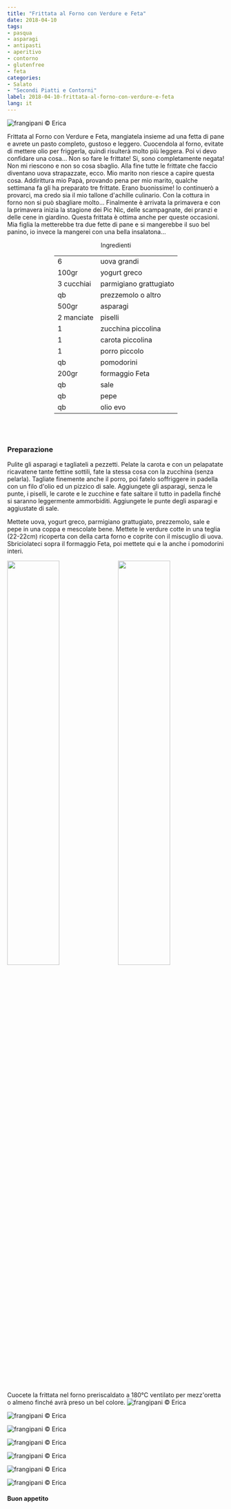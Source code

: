 ```yaml
---
title: "Frittata al Forno con Verdure e Feta"
date: 2018-04-10
tags:
- pasqua
- asparagi
- antipasti
- aperitivo
- contorno
- glutenfree
- feta
categories:
- Salato
- "Secondi Piatti e Contorni"
label: 2018-04-10-frittata-al-forno-con-verdure-e-feta
lang: it
---
```

![](header.jpg "frangipani © Erica")

Frittata al Forno con Verdure e Feta, mangiatela insieme ad una fetta di pane e avrete un pasto completo, gustoso e leggero. Cuocendola al forno, evitate di mettere olio per friggerla, quindi risulterà molto più leggera. Poi vi devo confidare una cosa... Non so fare le frittate! Si, sono completamente negata! Non mi riescono e non so cosa sbaglio. Alla fine tutte le frittate che faccio diventano uova strapazzate, ecco. Mio marito non riesce a capire questa cosa. Addirittura mio Papà, provando pena per mio marito, qualche settimana fa gli ha preparato tre frittate. Erano buonissime! Io continuerò a provarci, ma credo sia il mio tallone d'achille culinario. Con la cottura in forno non si può sbagliare molto... Finalmente è arrivata la primavera e con la primavera inizia la stagione dei Pic Nic, delle scampagnate, dei pranzi e delle cene in giardino. Questa frittata è ottima anche per queste occasioni. Mia figlia la metterebbe tra due fette di pane e si mangerebbe il suo bel panino, io invece la mangerei con una bella insalatona...

<div id="wrapper" style="text-align: center">
  <div id="yourdiv" style="display: inline-block;">
    <div class="ingredients">
      <div class="ingredients-title">Ingredienti</div>
      <table>
        <tbody>
          <tr>
            <td>6</td>
            <td>uova grandi</td>
          </tr>
          <tr>
            <td>100gr</td>
            <td>yogurt greco</td>
          </tr>
          <tr>
            <td>3 cucchiai</td>
            <td>parmigiano grattugiato</td>
          </tr>
          <tr>
            <td>qb</td>
            <td>prezzemolo o altro</td>
          </tr>
          <tr>
            <td>500gr</td>
            <td>asparagi</td>
          </tr>      
          <tr>
            <td>2 manciate</td>
            <td>piselli</td>
          </tr>
          <tr>
            <td>1</td>
            <td>zucchina piccolina</td>
          </tr>
          <tr>
            <td>1</td>
            <td>carota piccolina</td>
          </tr>
          <tr>
            <td>1</td>
            <td>porro piccolo</td>
          </tr>
          <tr>
            <td>qb</td>
            <td>pomodorini</td>
          </tr>      
          <tr>
            <td>200gr</td>
            <td>formaggio Feta</td>
          </tr>
          <tr>
            <td>qb</td>
            <td>sale</td>
          </tr>
          <tr>
            <td>qb</td>
            <td>pepe</td>
         </tr>
          <tr>
            <td>qb</td>
            <td>olio evo</td>
          </tr>
        </tbody>
      </table>
      <br></br>
    </div>
  </div>
</div>


<h3>
  <font color="grey">
    <i class="fa fa-cogs"></i>
  </font> Preparazione
</h3>

Pulite gli asparagi e tagliateli a pezzetti. Pelate la carota e con un pelapatate ricavatene tante fettine sottili, fate la stessa cosa con la zucchina (senza pelarla). Tagliate finemente anche il porro, poi fatelo soffriggere in padella con un filo d'olio ed un pizzico di sale. Aggiungete gli asparagi, senza le punte, i piselli, le carote e le zucchine e fate saltare il tutto in padella finché si saranno leggermente ammorbiditi. Aggiungete le punte degli asparagi e aggiustate di sale.

Mettete uova, yogurt greco, parmigiano grattugiato, prezzemolo, sale e pepe in una coppa e mescolate bene. Mettete le verdure cotte in una teglia (22-22cm) ricoperta con della carta forno e coprite con il miscuglio di uova. Sbriciolateci sopra il formaggio Feta, poi mettete qui e la anche i pomodorini interi.
<p>
  <div style="width: 100%; margin-bottom: ">
    <img style="float: left; width: 49%; margin-right: 1%" src="verdure.jpg" alt="" title="frangipani © Erica" />
    <img style="float: left; width: 49%; margin-left: 1%" src="teglia.jpg" alt="" title="frangipani © Erica" />
    <div style="clear: both"></div>
  </div>
</p>

Cuocete la frittata nel forno preriscaldato a 180°C ventilato per mezz'oretta o almeno finché avrà preso un bel colore.
![](risultato1.jpg "frangipani © Erica")

![](risultato2.jpg "frangipani © Erica")

![](risultato3.jpg "frangipani © Erica")

![](risultato4.jpg "frangipani © Erica")

![](risultato5.jpg "frangipani © Erica")

![](risultato6.jpg "frangipani © Erica")

![](risultato7.jpg "frangipani © Erica")

<h4>Buon appetito
  <font color="red">
    <i class="fa fa-smile-o"></i>
  </font>
</h4>
